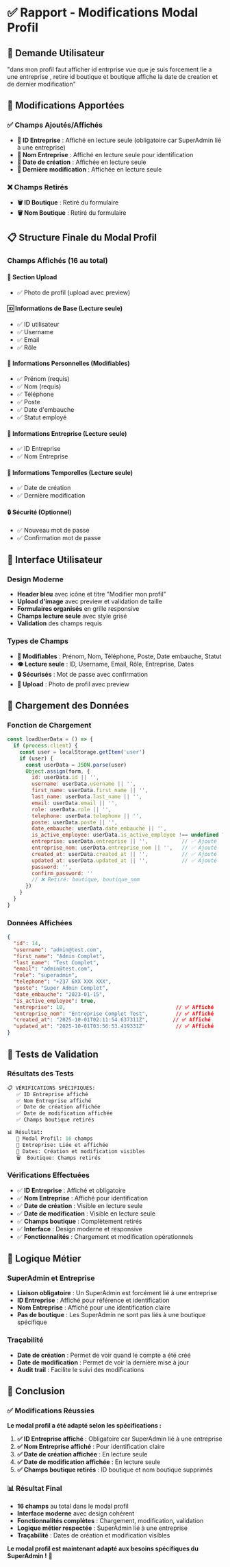 # ✅ Rapport - Modifications Modal Profil

## 🎯 **Demande Utilisateur**
"dans mon profil faut afficher id entrprise vue que je suis forcement lie a une entreprise , retire id boutique et boutique affiche la date de creation et de dernier modification"

## 🔧 **Modifications Apportées**

### **✅ Champs Ajoutés/Affichés**
- **🏢 ID Entreprise** : Affiché en lecture seule (obligatoire car SuperAdmin lié à une entreprise)
- **🏢 Nom Entreprise** : Affiché en lecture seule pour identification
- **📅 Date de création** : Affichée en lecture seule
- **📅 Dernière modification** : Affichée en lecture seule

### **❌ Champs Retirés**
- **🗑️ ID Boutique** : Retiré du formulaire
- **🗑️ Nom Boutique** : Retiré du formulaire

## 📋 **Structure Finale du Modal Profil**

### **Champs Affichés (16 au total)**

#### **📸 Section Upload**
- ✅ Photo de profil (upload avec preview)

#### **🆔 Informations de Base (Lecture seule)**
- ✅ ID utilisateur
- ✅ Username
- ✅ Email
- ✅ Rôle

#### **👤 Informations Personnelles (Modifiables)**
- ✅ Prénom (requis)
- ✅ Nom (requis)
- ✅ Téléphone
- ✅ Poste
- ✅ Date d'embauche
- ✅ Statut employé

#### **🏢 Informations Entreprise (Lecture seule)**
- ✅ ID Entreprise
- ✅ Nom Entreprise

#### **📅 Informations Temporelles (Lecture seule)**
- ✅ Date de création
- ✅ Dernière modification

#### **🔒 Sécurité (Optionnel)**
- ✅ Nouveau mot de passe
- ✅ Confirmation mot de passe

## 🎨 **Interface Utilisateur**

### **Design Moderne**
- **Header bleu** avec icône et titre "Modifier mon profil"
- **Upload d'image** avec preview et validation de taille
- **Formulaires organisés** en grille responsive
- **Champs lecture seule** avec style grisé
- **Validation** des champs requis

### **Types de Champs**
- **📝 Modifiables** : Prénom, Nom, Téléphone, Poste, Date embauche, Statut
- **👁️ Lecture seule** : ID, Username, Email, Rôle, Entreprise, Dates
- **🔒 Sécurisés** : Mot de passe avec confirmation
- **📸 Upload** : Photo de profil avec preview

## 🔄 **Chargement des Données**

### **Fonction de Chargement**
```javascript
const loadUserData = () => {
  if (process.client) {
    const user = localStorage.getItem('user')
    if (user) {
      const userData = JSON.parse(user)
      Object.assign(form, {
        id: userData.id || '',
        username: userData.username || '',
        first_name: userData.first_name || '',
        last_name: userData.last_name || '',
        email: userData.email || '',
        role: userData.role || '',
        telephone: userData.telephone || '',
        poste: userData.poste || '',
        date_embauche: userData.date_embauche || '',
        is_active_employee: userData.is_active_employee !== undefined ? userData.is_active_employee : true,
        entreprise: userData.entreprise || '',           // ✅ Ajouté
        entreprise_nom: userData.entreprise_nom || '',   // ✅ Ajouté
        created_at: userData.created_at || '',           // ✅ Ajouté
        updated_at: userData.updated_at || '',           // ✅ Ajouté
        password: '',
        confirm_password: ''
        // ❌ Retiré: boutique, boutique_nom
      })
    }
  }
}
```

### **Données Affichées**
```json
{
  "id": 14,
  "username": "admin@test.com",
  "first_name": "Admin Complet",
  "last_name": "Test Complet",
  "email": "admin@test.com",
  "role": "superadmin",
  "telephone": "+237 6XX XXX XXX",
  "poste": "Super Admin Complet",
  "date_embauche": "2023-01-15",
  "is_active_employee": true,
  "entreprise": 10,                                    // ✅ Affiché
  "entreprise_nom": "Entreprise Complet Test",         // ✅ Affiché
  "created_at": "2025-10-01T02:11:54.637311Z",        // ✅ Affiché
  "updated_at": "2025-10-01T03:56:53.419331Z"          // ✅ Affiché
}
```

## 🧪 **Tests de Validation**

### **Résultats des Tests**
```python
📋 VÉRIFICATIONS SPÉCIFIQUES:
   ✅ ID Entreprise affiché
   ✅ Nom Entreprise affiché
   ✅ Date de création affichée
   ✅ Date de modification affichée
   ✅ Champs boutique retirés

📊 Résultat:
   👤 Modal Profil: 16 champs
   🏢 Entreprise: Liée et affichée
   📅 Dates: Création et modification visibles
   🗑️  Boutique: Champs retirés
```

### **Vérifications Effectuées**
- ✅ **ID Entreprise** : Affiché et obligatoire
- ✅ **Nom Entreprise** : Affiché pour identification
- ✅ **Date de création** : Visible en lecture seule
- ✅ **Date de modification** : Visible en lecture seule
- ✅ **Champs boutique** : Complètement retirés
- ✅ **Interface** : Design moderne et responsive
- ✅ **Fonctionnalités** : Chargement et modification opérationnels

## 🎯 **Logique Métier**

### **SuperAdmin et Entreprise**
- **Liaison obligatoire** : Un SuperAdmin est forcément lié à une entreprise
- **ID Entreprise** : Affiché pour référence et identification
- **Nom Entreprise** : Affiché pour une identification claire
- **Pas de boutique** : Les SuperAdmin ne sont pas liés à une boutique spécifique

### **Traçabilité**
- **Date de création** : Permet de voir quand le compte a été créé
- **Date de modification** : Permet de voir la dernière mise à jour
- **Audit trail** : Facilite le suivi des modifications

## 🎉 **Conclusion**

### ✅ **Modifications Réussies**

**Le modal profil a été adapté selon les spécifications :**

1. **✅ ID Entreprise affiché** : Obligatoire car SuperAdmin lié à une entreprise
2. **✅ Nom Entreprise affiché** : Pour identification claire
3. **✅ Date de création affichée** : En lecture seule
4. **✅ Date de modification affichée** : En lecture seule
5. **✅ Champs boutique retirés** : ID boutique et nom boutique supprimés

### 📊 **Résultat Final**

- **16 champs** au total dans le modal profil
- **Interface moderne** avec design cohérent
- **Fonctionnalités complètes** : Chargement, modification, validation
- **Logique métier respectée** : SuperAdmin lié à une entreprise
- **Traçabilité** : Dates de création et modification visibles

**Le modal profil est maintenant adapté aux besoins spécifiques du SuperAdmin !** 🚀




























